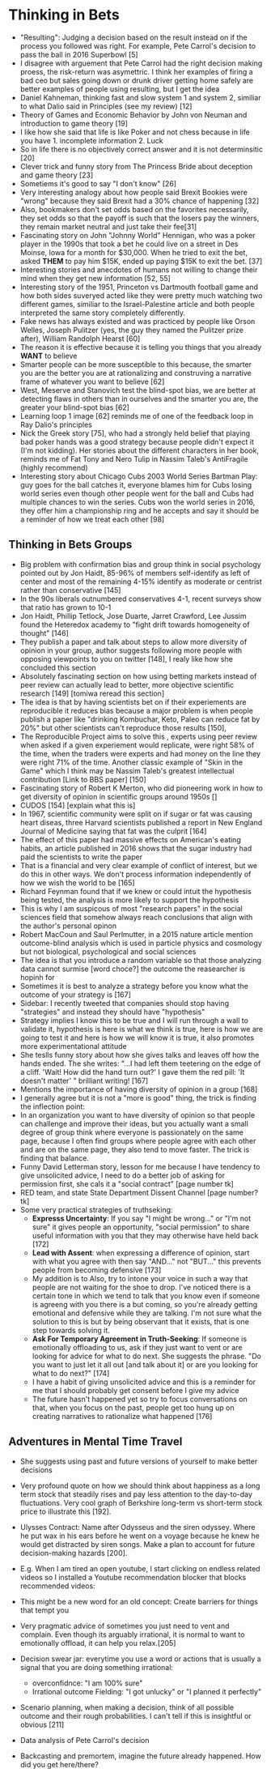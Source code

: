 # Thinking in Bets

- "Resulting": Judging a decision based on the result instead on if the process you followed was right. For example, Pete Carrol's decision to pass the ball in 2016 Superbowl [5]
- I disagree with arguement that Pete Carrol had the right decision making proess, the risk-return was asymettric. I think her examples of firing a bad ceo but sales going down or drunk driver getting home safely are better examples of people using resulting, but I get the idea
- Daniel Kahneman, thinking fast and slow system 1 and system 2, similiar to what Dalio said in Principles (see my review) [12]
- Theory of Games and Economic Behavior by John von Neuman and introduction to game theory [19]
- I like how she said that life is like Poker and not chess because in life you have 1. incomplete information 2. Luck
- So in life there is no objectively correct answer and it is not determinsitic [20]
- Clever trick and funny story from The Princess Bride about deception and game theory [23]
- Sometiems it's good to say "I don't know" [26]
- Very interesting analogy about how people said Brexit Bookies were "wrong" because they said Brexit had a 30% chance of happening [32]
- Also, bookmakers don't set odds based on the favorites necessarily, they set odds so that the payoff is such that the losers pay the winners, they remain market neutral and  just take their fee[31]
- Fascinating story on John "Johnny World" Hennigan, who was a poker player in the 1990s that took a bet he could live on a street in Des Moinse, Iowa for a month for $30,000. When he tried to exit the bet, asked **THEM** to pay him $15K, ended up paying $15K to exit the bet. [37]
- Interesting stories and anecdotes of humans not willing to change their mind when they get new information [52, 55]
- Interesting story of the 1951, Princeton vs Dartmouth football game and how both sides suveryed acted like they were pretty much watching two different games, similiar to the Israel-Palestine article and both people interpreted the same story completely differently.
- Fake news has always existed and was practiced by people like Orson Welles, Joseph Pulitzer (yes, the guy they named the Pulitzer prize after), William Randolph Hearst [60]
- The reason it is effective because it is telling you things that you already **WANT** to believe
- Smarter people can be more susceptible to this because, the smarter you are the better you are at rationalizing and construving a narrative frame of whatever you want to believe [62]
- West, Meserve and Stanovich test the blind-spot bias, we are better at detecting flaws in others than in ourselves and the smarter you are, the greater your blind-spot bias [62]
- Learning loop 1 image [62] reminds me of one of the feedback loop in Ray Dalio's principles
- Nick the Greek story [75], who had a strongly held belief that playing bad poker hands was a good strategy because people didn't expect it (I'm not kidding). Her stories about the different characters in her book, reminds me of Fat Tony and Nero Tulip in Nassim Taleb's AntiFragile (highly recommend)
- Interesting story about Chicago Cubs 2003 World Series Bartman Play: guy goes for the ball catches it, everyone blames him for Cubs losing world series even though other people went for the ball and Cubs had multiple chances to win the series. Cubs won the world series in 2016, they offer him a championship ring and he accepts and say it should be a reminder of how we treat each other [98]

## Thinking in Bets Groups

- Big problem with confirmation bias and group think in social psychology pointed out by Jon Haidt, 85-96% of members self-identify as left of center and most of the remaining 4-15% identify as moderate or centrist rather than conservative [145]
- In the 90s liberals outnumbered conservatives 4-1, recent surveys show that ratio has grown to 10-1
- Jon Haidt, Phillip Tetlock, Jose Duarte, Jarret Crawford, Lee Jussim found the Heteredox academy to "fight drift towards homogeneity of thought" [146]
- They publish a paper and talk about steps to allow more diversity of opinion in your group, author suggests following more people with opposing viewpoints to you on twitter [148], I realy like how she concluded this section
- Absolutely fascinating section on how using betting markets instead of peer review can actually lead to better, more objective scientific research [149] [tomiwa reread this section]
- The idea is that by having scientists bet on if their experiements are reproducible it reduces bias because a major problem is when people publish a paper like "drinking Kombuchar, Keto, Paleo can reduce fat by 20%" but other scientists can't reproduce those results [150], 
- The Reproducible Project aims to solve this , experts using peer review when asked if a given experiement would replicate, were right 58% of the time, when the traders were experts and had money on the line they were right 71% of the time. Another classic example of "Skin in the Game" which I think may be Nassim Taleb's greatest intellectual contribution [Link to BBS paper] [150]
- Fascinating story of Robert K Merton, who did pioneering work in how to get diversity of opinion in scientific groups around 1950s []
- CUDOS [154] [explain what this is]
- In 1967, scientific community were split on if sugar or fat was causing heart diseas, three Harvard scientists published a report in New England Journal of Medicine saying that fat was the culprit [164]
- The effect of this paper had massive effects on American's eating habits, an article published in 2016 shows that the sugar industry had paid the scientists to write the paper
- That is a financial and very clear example of conflict of interest, but we do this in other ways. We don't process information independently of how we wish the world to be [165]
- Richard Feynman found that if we knew or could intuit the hypothesis being tested, the analysis is more likely to support the hypothesis
- This is why I am suspicous of most "research papers" in the social sciences field that somehow always reach conclusions that align with the author's personal opinon
- Robert MacCoun and Saul Perlmutter, in a 2015 nature article mention outcome-blind analysis which is used in particle physics and cosmology but not biological, psychological and social sciences
- The idea is that you introduce a random variable so that those analyzing data cannot surmise [word choce?] the outcome the reasearcher is hopinh for
- Sometimes it is best to analyze a strategy before you know what the outcome of your strategy is [167]
- Sidebar: I recently tweeted that companies should stop having  "strategies" and instead they should have "hypothesis"
- Strategy implies I know this to be true and I will run through a wall to validate it, hypothesis is here is what we think is true, here is how we are going to test it and here is how we will know it is true, it also promotes more experimentational attitude 
- She teslls funny story about how she gives talks and leaves off how the hands ended. The she writes:
"...I had left them teetering on the edge of a cliff. 'Wait! How did the hand turn out?' I gave them the red pill: 'It doesn't matter' " brilliant writing! [167]
- Mentions the importance of having diversity of opinion in a group [168]
- I generally agree but it is not a "more is good" thing, the trick is finding the inflection point:
- In an organization you want to have diversity of opinion so that people can challenge and improve their ideas, but you actually want a small degree of group think where everyone is passionately on the same page, because I often find groups where people agree with each other and are on the same page, they also tend to move faster. The trick is finding that balance.
- Funny David Letterman story, lesson for me because I have tendency to give unsolicited advice, I need to do a better job of asking for permission first, she cals it a "social contract" [page number tk]
- RED team, and state State Department Dissent Channel [page number? tk]
- Some very practical strategies of truthseking:
    - **Expresss Uncertainty**: If you say "I might be wrong..." or "I'm not sure" it gives people an opportunity, "social permission" to share useful information with you that they may otherwise have held back [172]
    - **Lead with Assent**: when expressing a difference of opinion, start with what you agree with then say "AND..." not "BUT..." this prevents people from becoming defensive [173]
    - My addition is to Also, try to intone your voice in such a way that people are not waiting for the shoe to drop. I've noticed there is a certain tone in which we tend to talk that you know even if someone is agreeng with you there is a but coming, so you're already getting emotional and defensive while they are talking. I'm not sure what the solution to this is but by being observant that it exists, that is one step towards solving it.
    - **Ask For Temporary Agreement in Truth-Seeking**: If someone is emotionally offloading to us, ask if they just want to vent or are looking for advice for what to do next. She suggests the phrase. "Do you want to just let it all out [and talk about it] or are you looking for what to do next?" [174]
    - I have a habit of giving unsolicited advice and this is a reminder for me that I should probably get consent before I give my advice
    - The future hasn't happened yet so try to focus conversations on that, when you focus on the past, people get too hung up on creating narratives to rationalize what happened [176]
## Adventures in Mental Time Travel
- She suggests using past and future versions of yourself to make better decisions
- Very profound quote on how we should think about happiness as a long term stock that steadily rises and pay less attention to the day-to-day fluctuations. Very cool graph of Berkshire long-term vs short-term stock price to illustrate this [192].

- Ulysses Contract: Name after Odysseus and the siren odyssey. Where he put wax in his ears before he went on a voyage because he knew he would get distracted by siren songs. Make a plan to account for future decision-making hazards [200].
- E.g. When I am tired an open youtube, I start clicking on endless related videos so I installed a Youtube recommendation blocker that blocks recommended videos: 
- This might be a new word for an old concept: Create barriers for things that tempt you
- Very pragmatic advice of sometimes you just need to vent and complain. Even though its arguably irrational, it is normal to want to emotionally offload, it can help you relax.[205]
- Decision swear jar: everytime you use a word or actions that is usually a signal that you are doing something irrational: 
    -  overconfidnce: "I am 100% sure"
    - Irrational outcome Fielding: "I got unlucky" or "I planned it perfectly"

- Scenario planning, when making a decision, think of all possible outcome and their rough probabilities. I can't tell if this is insightful or obvious [211]
- Data analysis of Pete Carrol's decision
- Backcasting and premortem, imagine the future already happened. How did you get here/there?